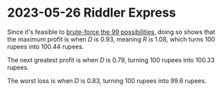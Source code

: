 2023-05-26 Riddler Express
==========================
Since it's feasible to [brute-force the 99 possibilities](20230526x.hs),
doing so shows that the maximum profit is when $D$ is 0.93, meaning
$R$ is 1.08, which turns 100 rupees into 100.44 rupees.

The next greatest profit is when $D$ is 0.79, turning 100 rupees into 100.33
rupees.

The worst loss is when $D$ is 0.83, turning 100 rupees into 99.6 rupees.
